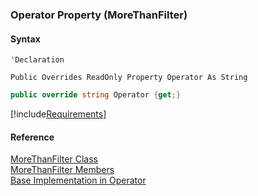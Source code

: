 ﻿### Operator Property (MoreThanFilter)

#### Syntax

```vbnet
'Declaration

Public Overrides ReadOnly Property Operator As String
```

```csharp
public override string Operator {get;}
```

[!include[Requirements](../partials/requirements.md)]

#### Reference

[MoreThanFilter Class](fcSDK~FChoice.Foundation.Filters.MoreThanFilter.md)  
[MoreThanFilter Members](fcSDK~FChoice.Foundation.Filters.MoreThanFilter_members.md)  
[Base Implementation in Operator](fcSDK~FChoice.Foundation.Filters.OperationFilter~Operator.md)